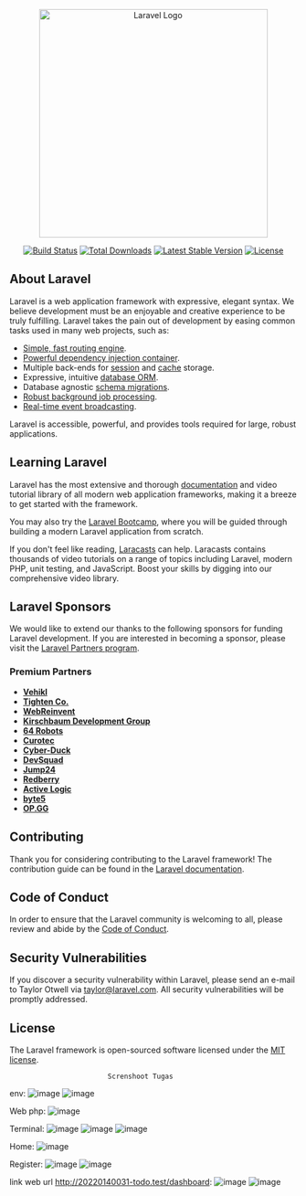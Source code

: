 <p align="center"><a href="https://laravel.com" target="_blank"><img src="https://raw.githubusercontent.com/laravel/art/master/logo-lockup/5%20SVG/2%20CMYK/1%20Full%20Color/laravel-logolockup-cmyk-red.svg" width="400" alt="Laravel Logo"></a></p>

<p align="center">
<a href="https://github.com/laravel/framework/actions"><img src="https://github.com/laravel/framework/workflows/tests/badge.svg" alt="Build Status"></a>
<a href="https://packagist.org/packages/laravel/framework"><img src="https://img.shields.io/packagist/dt/laravel/framework" alt="Total Downloads"></a>
<a href="https://packagist.org/packages/laravel/framework"><img src="https://img.shields.io/packagist/v/laravel/framework" alt="Latest Stable Version"></a>
<a href="https://packagist.org/packages/laravel/framework"><img src="https://img.shields.io/packagist/l/laravel/framework" alt="License"></a>
</p>

## About Laravel

Laravel is a web application framework with expressive, elegant syntax. We believe development must be an enjoyable and creative experience to be truly fulfilling. Laravel takes the pain out of development by easing common tasks used in many web projects, such as:

- [Simple, fast routing engine](https://laravel.com/docs/routing).
- [Powerful dependency injection container](https://laravel.com/docs/container).
- Multiple back-ends for [session](https://laravel.com/docs/session) and [cache](https://laravel.com/docs/cache) storage.
- Expressive, intuitive [database ORM](https://laravel.com/docs/eloquent).
- Database agnostic [schema migrations](https://laravel.com/docs/migrations).
- [Robust background job processing](https://laravel.com/docs/queues).
- [Real-time event broadcasting](https://laravel.com/docs/broadcasting).

Laravel is accessible, powerful, and provides tools required for large, robust applications.

## Learning Laravel

Laravel has the most extensive and thorough [documentation](https://laravel.com/docs) and video tutorial library of all modern web application frameworks, making it a breeze to get started with the framework.

You may also try the [Laravel Bootcamp](https://bootcamp.laravel.com), where you will be guided through building a modern Laravel application from scratch.

If you don't feel like reading, [Laracasts](https://laracasts.com) can help. Laracasts contains thousands of video tutorials on a range of topics including Laravel, modern PHP, unit testing, and JavaScript. Boost your skills by digging into our comprehensive video library.

## Laravel Sponsors

We would like to extend our thanks to the following sponsors for funding Laravel development. If you are interested in becoming a sponsor, please visit the [Laravel Partners program](https://partners.laravel.com).

### Premium Partners

- **[Vehikl](https://vehikl.com/)**
- **[Tighten Co.](https://tighten.co)**
- **[WebReinvent](https://webreinvent.com/)**
- **[Kirschbaum Development Group](https://kirschbaumdevelopment.com)**
- **[64 Robots](https://64robots.com)**
- **[Curotec](https://www.curotec.com/services/technologies/laravel/)**
- **[Cyber-Duck](https://cyber-duck.co.uk)**
- **[DevSquad](https://devsquad.com/hire-laravel-developers)**
- **[Jump24](https://jump24.co.uk)**
- **[Redberry](https://redberry.international/laravel/)**
- **[Active Logic](https://activelogic.com)**
- **[byte5](https://byte5.de)**
- **[OP.GG](https://op.gg)**

## Contributing

Thank you for considering contributing to the Laravel framework! The contribution guide can be found in the [Laravel documentation](https://laravel.com/docs/contributions).

## Code of Conduct

In order to ensure that the Laravel community is welcoming to all, please review and abide by the [Code of Conduct](https://laravel.com/docs/contributions#code-of-conduct).

## Security Vulnerabilities

If you discover a security vulnerability within Laravel, please send an e-mail to Taylor Otwell via [taylor@laravel.com](mailto:taylor@laravel.com). All security vulnerabilities will be promptly addressed.

## License

The Laravel framework is open-sourced software licensed under the [MIT license](https://opensource.org/licenses/MIT).


                            Screnshoot Tugas
env:
![image](https://github.com/user-attachments/assets/13380cca-3868-4712-b2d8-5e8aaa9bf504)
![image](https://github.com/user-attachments/assets/1802a7e5-18ac-4e1c-ba0c-d2103b147cde)

Web php:
![image](https://github.com/user-attachments/assets/e4f75559-3ea8-4766-afa7-067fbe374233)
	 
Terminal:
![image](https://github.com/user-attachments/assets/1fa9a2f9-ff03-4242-b5e9-2e04098b11a8)
![image](https://github.com/user-attachments/assets/eb7a5b88-810c-43f4-b8d6-6763ddbdbf78)
![image](https://github.com/user-attachments/assets/6f7de667-821e-46a9-97bd-52bdd2a2fec5)

Home:
![image](https://github.com/user-attachments/assets/2057fd4f-1ad3-4062-90f5-1ad13fa801fd)

Register:
![image](https://github.com/user-attachments/assets/71bfc456-d7fd-4c3c-86b5-78e22a1fde13)
![image](https://github.com/user-attachments/assets/c0e65490-0056-43f8-8ff3-81251ac991d3)


link web url http://20220140031-todo.test/dashboard:
![image](https://github.com/user-attachments/assets/d23c8e22-7a14-4036-b747-ea5bf87af0b3)
![image](https://github.com/user-attachments/assets/2e440674-d815-44a8-942f-40f5a2e3d9e4)
   
 
 



